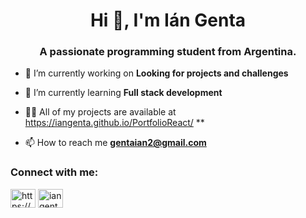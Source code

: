 <h1 align="center">Hi 👋, I'm Ián Genta</h1>
<h3 align="center">A passionate programming student from Argentina.</h3>

- 🔭 I’m currently working on **Looking for projects and challenges**

- 🌱 I’m currently learning **Full stack development**

- 👨‍💻 All of my projects are available at https://iangenta.github.io/PortfolioReact/ 
 **

- 📫 How to reach me **gentaian2@gmail.com**

<h3 align="left">Connect with me:</h3>
<p align="left">
<a href="https://www.linkedin.com/in/ian-leonel-genta//" target="blank"><img align="center" src="https://raw.githubusercontent.com/rahuldkjain/github-profile-readme-generator/master/src/images/icons/Social/linked-in-alt.svg" alt="https://www.linkedin.com/in/i%c3%a1n-leonel-genta-443954211/" height="30" width="40" /></a>
<a href="https://instagram.com/iangenta" target="blank"><img align="center" src="https://raw.githubusercontent.com/rahuldkjain/github-profile-readme-generator/master/src/images/icons/Social/instagram.svg" alt="iangenta" height="30" width="40" /></a>
</p>


